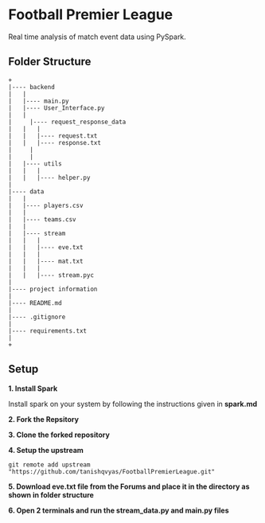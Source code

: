 # Football Premier League

Real time analysis of match event data using PySpark.


## Folder Structure

```
+
|---- backend
|	|
|	|---- main.py
|	|---- User_Interface.py
|	|
|     |---- request_response_data
|	|	|
|	|	|---- request.txt
|	|	|---- response.txt
|     |   
|     |
|	|---- utils
|	|	|
|	|	|---- helper.py
|
|---- data
|	|
|	|---- players.csv
|	|
|	|---- teams.csv
|	|
|	|---- stream
|	|	|
|	|	|---- eve.txt
|	|	|
|	|	|---- mat.txt
|	|	|
|	|	|---- stream.pyc 
|
|---- project information
|
|---- README.md
|
|---- .gitignore
|
|---- requirements.txt
|
+
```


## Setup

**1. Install Spark**

Install spark on your system by following the instructions given in **spark.md**


**2. Fork the Repsitory**

**3. Clone the forked repository**

**4. Setup the upstream**

```
git remote add upstream "https://github.com/tanishqvyas/FootballPremierLeague.git"
```

**5. Download eve.txt file from the Forums and place it in the directory as shown in folder structure**

**6. Open 2 terminals and run the stream_data.py and main.py files**
